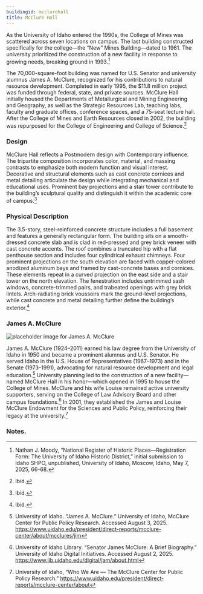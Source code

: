 ```yaml
---
buildingid: mcclurehall
title: McClure Hall
---
```


As the University of Idaho entered the 1990s, the College of Mines was scattered across seven locations on campus. The last building constructed specifically for the college—the “New” Mines Building—dated to 1961. The university prioritized the construction of a new facility in response to growing needs, breaking ground in 1993.[^1]   

The 70,000-square-foot building was named for U.S. Senator and university alumnus James A. McClure, recognized for his contributions to natural resource development. Completed in early 1995, the $11.8 million project was funded through federal, state, and private sources. McClure Hall initially housed the Departments of Metallurgical and Mining Engineering and Geography, as well as the Strategic Resources Lab, teaching labs, faculty and graduate offices, conference spaces, and a 75-seat lecture hall. After the College of Mines and Earth Resources closed in 2002, the building was repurposed for the College of Engineering and College of Science.[^2]

### Design  

McClure Hall reflects a Postmodern design with Contemporary influence. The tripartite composition incorporates color, material, and massing contrasts to emphasize both modern function and visual interest. Decorative and structural elements such as cast concrete cornices and metal detailing articulate the design while integrating mechanical and educational uses. Prominent bay projections and a stair tower contribute to the building’s sculptural quality and distinguish it within the academic core of campus.[^3]

### Physical Description  

The 3.5-story, steel-reinforced concrete structure includes a full basement and features a generally rectangular form. The building sits on a smooth-dressed concrete slab and is clad in red-pressed and grey brick veneer with cast concrete accents. The roof combines a truncated hip with a flat penthouse section and includes four cylindrical exhaust chimneys. Four prominent projections on the south elevation are faced with copper-colored anodized aluminum bays and framed by cast-concrete bases and cornices. These elements repeat in a curved projection on the east side and a stair tower on the north elevation. The fenestration includes untrimmed sash windows, concrete-trimmed pairs, and trabeated openings with grey brick lintels. Arch-radiating brick voussoirs mark the ground-level projections, while cast concrete and metal detailing further define the building’s exterior.[^4]  

### James A. McClure
![placeholder image for James A. McClure](https://www.uidaho.edu/-/media/uidaho-responsive/images/president/direct-reports/mcclure-center/about/mcclure-legacy/jim-lousie-plane.jpg?rev=45a976f5855e4b5eb65e7dbeff761221)

James A. McClure (1924–2011) earned his law degree from the University of Idaho in 1950 and became a prominent alumnus and U.S. Senator. He served Idaho in the U.S. House of Representatives (1967–1973) and in the Senate (1973–1991), advocating for natural resource development and legal education.[^5] University planning led to the construction of a new facility—named McClure Hall in his honor—which opened in 1995 to house the College of Mines. McClure and his wife Louise remained active university supporters, serving on the College of Law Advisory Board and other campus foundations.[^6] In 2001, they established the James and Louise McClure Endowment for the Sciences and Public Policy, reinforcing their legacy at the university.[^7]

### Notes. 
[^1]: Nathan J. Moody, “National Register of Historic Places—Registration Form: The University of Idaho Historic District,” initial submission to Idaho SHPO, unpublished, University of Idaho, Moscow, Idaho, May 7, 2025, 66-68.  
[^2]: Ibid.  
[^3]: Ibid.   
[^4]: Ibid.   
[^5]: University of Idaho. “James A. McClure.”
University of Idaho, McClure Center for Public Policy Research. Accessed August 3, 2025.
https://www.uidaho.edu/president/direct-reports/mcclure-center/about/mcclures/jim  
[^6]: University of Idaho Library. “Senator James McClure: A Brief Biography.”
University of Idaho Digital Initiatives. Accessed August 2, 2025.
https://www.lib.uidaho.edu/digital/jam/about.html  
[^7]: University of Idaho, “Who We Are — The McClure Center for Public Policy Research.”
https://www.uidaho.edu/president/direct-reports/mcclure-center/about